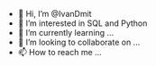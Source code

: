 - 👋 Hi, I’m @IvanDmit
- 👀 I’m interested in SQL and Python
- 🌱 I’m currently learning ...
- 💞️ I’m looking to collaborate on ...
- 📫 How to reach me ...

<!---
IvanDmit/IvanDmit is a ✨ special ✨ repository because its `README.md` (this file) appears on your GitHub profile.
You can click the Preview link to take a look at your changes.
--->
